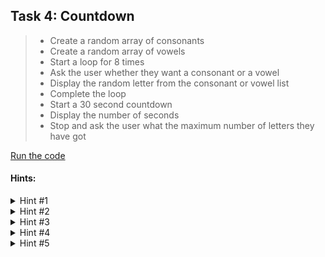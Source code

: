 ## Task 4: Countdown
> - Create a random array of consonants 
> - Create a random array of vowels 
> - Start a loop for 8 times 
> - Ask the user whether they want a consonant or a vowel 
> - Display the random letter from the consonant or vowel list
> - Complete the loop 
> - Start a 30 second countdown
> - Display the number of seconds
> - Stop and ask the user what the maximum number of letters they have got

[Run the code](https://Anagram-Game.minion3665.repl.run)
#### Hints:
<details>
  <summary>Hint #1</summary>
  
  ```python
  import string
  import random
  import threading
  import time
  from miniutils import *
  ```
  
  Import the string module so that we can get the letters of the alphabet<br/>
  Import random so that we can choose random letters<br/>
  Import threading for a multithreaded timer<br/>
  Import time to count the seconds going past<br/>
  Import miniutils, a program to add utilities to python (currently in development)
</details>
<details>
  <summary>Hint #2</summary>
  
  ```python
  vowels = {"a", "e", "i", "o", "u"}
  consonants = set(string.ascii_lowercase) ^ vowels

  seconds = 30
  ```
  
  Initialize starting variables
  - Vowels are a, e, i, o and u
  - Consonants are everything in the alphabet that aren't vowels
  - Set the time limit
</details>
<details>
  <summary>Hint #3</summary>
  
  ```python
  def countdown():
    global seconds
    while seconds:
      time.sleep(1)
      seconds = seconds - 1

  t = threading.Thread(target=countdown)
  t.daemon = True
  t.start()
  ```
  
  Create a countdown timer on a second thread
</details>
<details>
  <summary>Hint #4</summary>
  
  ```python
  word = ""
  selected = 0
  while seconds:
    letter = ""
    selected += 1
    if miniInput(bool,
          f"Selecting letter {selected} with {seconds} seconds to go"
          f"\nDo you want a vowel or a consonant? Enter True for vowel or False for consonant",
          errorMessage = "Please enter either True or False"):
      letter = random.choice(list(vowels))
    else:
      letter = random.choice(list(consonants))
    word = word + letter
    print(f"The letter is {letter}")
  ```
  
  Start a loop to choose letters, stop when the time runs out
</details>
<details>
  <summary>Hint #5</summary>
  
  ```python
  print(f"You ran our of time after selecting {len(word)} letters. Your silly word is {word}")
  ```
  
  Display the word to the user
</details>
